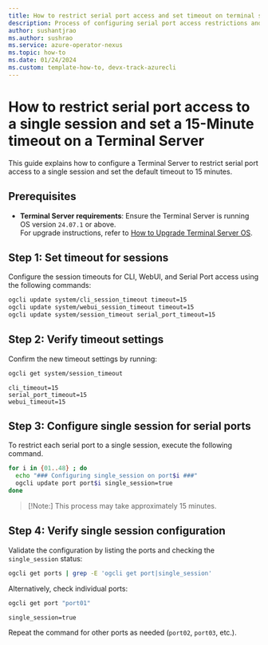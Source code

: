 ```yaml
---
title: How to restrict serial port access and set timeout on terminal server
description: Process of configuring serial port access restrictions and timeout settings on terminal server
author: sushantjrao 
ms.author: sushrao
ms.service: azure-operator-nexus
ms.topic: how-to
ms.date: 01/24/2024
ms.custom: template-how-to, devx-track-azurecli
---
```


# How to restrict serial port access to a single session and set a 15-Minute timeout on a Terminal Server

This guide explains how to configure a Terminal Server to restrict serial port access to a single session and set the default timeout to 15 minutes.

## Prerequisites

- **Terminal Server requirements**: Ensure the Terminal Server is running OS version `24.07.1` or above.  
  For upgrade instructions, refer to [How to Upgrade Terminal Server OS](howto-upgrade-os-of-terminal-server.md).


## Step 1: Set timeout for sessions

Configure the session timeouts for CLI, WebUI, and Serial Port access using the following commands:

```bash
ogcli update system/cli_session_timeout timeout=15
ogcli update system/webui_session_timeout timeout=15
ogcli update system/session_timeout serial_port_timeout=15
```

## Step 2: Verify timeout settings

Confirm the new timeout settings by running:

```bash
ogcli get system/session_timeout
```

```Expected output:
cli_timeout=15
serial_port_timeout=15
webui_timeout=15
```

## Step 3: Configure single session for serial ports

To restrict each serial port to a single session, execute the following command. 

```bash
for i in {01..48} ; do
  echo "### Configuring single_session on port$i ###"
  ogcli update port port$i single_session=true
done
```

>[!Note:]
> This process may take approximately 15 minutes.

## Step 4: Verify single session configuration

Validate the configuration by listing the ports and checking the `single_session` status:

```bash
ogcli get ports | grep -E 'ogcli get port|single_session'
```

Alternatively, check individual ports:

```bash
ogcli get port "port01"
```

```Expected output for each port:
single_session=true
```

Repeat the command for other ports as needed (`port02`, `port03`, etc.).
